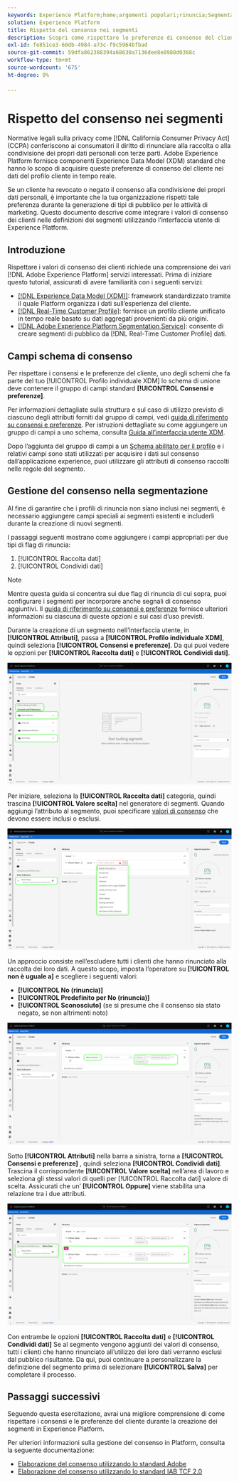```yaml
---
keywords: Experience Platform;home;argomenti popolari;rinuncia;Segmentazione;servizio di segmentazione;servizio di segmentazione;rispettare rinunce;rinunce;rinuncia;rinunce;consenso;condividere;raccogliere;
solution: Experience Platform
title: Rispetto del consenso nei segmenti
description: Scopri come rispettare le preferenze di consenso del cliente per la raccolta e la condivisione di dati personali nelle operazioni dei segmenti.
exl-id: fe851ce3-60db-4984-a73c-f9c5964bfbad
source-git-commit: 59dfa862388394a68630a7136dee8e8988d0368c
workflow-type: tm+mt
source-wordcount: '675'
ht-degree: 0%

---
```


# Rispetto del consenso nei segmenti

Normative legali sulla privacy come [!DNL California Consumer Privacy Act] (CCPA) conferiscono ai consumatori il diritto di rinunciare alla raccolta o alla condivisione dei propri dati personali con terze parti. Adobe Experience Platform fornisce componenti Experience Data Model (XDM) standard che hanno lo scopo di acquisire queste preferenze di consenso del cliente nei dati del profilo cliente in tempo reale.

Se un cliente ha revocato o negato il consenso alla condivisione dei propri dati personali, è importante che la tua organizzazione rispetti tale preferenza durante la generazione di tipi di pubblico per le attività di marketing. Questo documento descrive come integrare i valori di consenso dei clienti nelle definizioni dei segmenti utilizzando l’interfaccia utente di Experience Platform.

## Introduzione

Rispettare i valori di consenso dei clienti richiede una comprensione dei vari [!DNL Adobe Experience Platform] servizi interessati. Prima di iniziare questo tutorial, assicurati di avere familiarità con i seguenti servizi:

* [[!DNL Experience Data Model (XDM)]](../xdm/home.md): framework standardizzato tramite il quale Platform organizza i dati sull’esperienza del cliente.
* [[!DNL Real-Time Customer Profile]](../profile/home.md): fornisce un profilo cliente unificato in tempo reale basato su dati aggregati provenienti da più origini.
* [[!DNL Adobe Experience Platform Segmentation Service]](./home.md): consente di creare segmenti di pubblico da [!DNL Real-Time Customer Profile] dati.

## Campi schema di consenso

Per rispettare i consensi e le preferenze del cliente, uno degli schemi che fa parte del tuo [!UICONTROL Profilo individuale XDM] lo schema di unione deve contenere il gruppo di campi standard **[!UICONTROL Consensi e preferenze]**.

Per informazioni dettagliate sulla struttura e sul caso di utilizzo previsto di ciascuno degli attributi forniti dal gruppo di campi, vedi [guida di riferimento su consensi e preferenze](../xdm/field-groups/profile/consents.md). Per istruzioni dettagliate su come aggiungere un gruppo di campi a uno schema, consulta [Guida all’interfaccia utente XDM](../xdm/ui/resources/schemas.md#add-field-groups).

Dopo l’aggiunta del gruppo di campi a un [Schema abilitato per il profilo](../xdm/ui/resources/schemas.md#profile) e i relativi campi sono stati utilizzati per acquisire i dati sul consenso dall’applicazione experience, puoi utilizzare gli attributi di consenso raccolti nelle regole del segmento.

## Gestione del consenso nella segmentazione

Al fine di garantire che i profili di rinuncia non siano inclusi nei segmenti, è necessario aggiungere campi speciali ai segmenti esistenti e includerli durante la creazione di nuovi segmenti.

I passaggi seguenti mostrano come aggiungere i campi appropriati per due tipi di flag di rinuncia:

1. [!UICONTROL Raccolta dati]
1. [!UICONTROL Condividi dati]

>[!NOTE]
>
>Mentre questa guida si concentra sui due flag di rinuncia di cui sopra, puoi configurare i segmenti per incorporare anche segnali di consenso aggiuntivi. Il [guida di riferimento su consensi e preferenze](../xdm/field-groups/profile/consents.md) fornisce ulteriori informazioni su ciascuna di queste opzioni e sui casi d’uso previsti.

Durante la creazione di un segmento nell’interfaccia utente, in **[!UICONTROL Attributi]**, passa a **[!UICONTROL Profilo individuale XDM]**, quindi seleziona **[!UICONTROL Consensi e preferenze]**. Da qui puoi vedere le opzioni per **[!UICONTROL Raccolta dati]** e **[!UICONTROL Condividi dati]**.

![](./images/opt-outs/consents.png)

Per iniziare, seleziona la **[!UICONTROL Raccolta dati]** categoria, quindi trascina **[!UICONTROL Valore scelta]** nel generatore di segmenti. Quando aggiungi l’attributo al segmento, puoi specificare [valori di consenso](../xdm/field-groups/profile/consents.md#choice-values) che devono essere inclusi o esclusi.

![](./images/opt-outs/consent-values.png)

Un approccio consiste nell’escludere tutti i clienti che hanno rinunciato alla raccolta dei loro dati. A questo scopo, imposta l’operatore su **[!UICONTROL non è uguale a]** e scegliere i seguenti valori:

* **[!UICONTROL No (rinuncia)]**
* **[!UICONTROL Predefinito per No (rinuncia)]**
* **[!UICONTROL Sconosciuto]** (se si presume che il consenso sia stato negato, se non altrimenti noto)

![](./images/opt-outs/collect.png)

Sotto **[!UICONTROL Attributi]** nella barra a sinistra, torna a **[!UICONTROL Consensi e preferenze]** , quindi seleziona **[!UICONTROL Condividi dati]**. Trascina il corrispondente **[!UICONTROL Valore scelta]** nell’area di lavoro e seleziona gli stessi valori di quelli per [!UICONTROL Raccolta dati] valore di scelta. Assicurati che un’ **[!UICONTROL Oppure]** viene stabilita una relazione tra i due attributi.

![](./images/opt-outs/share.png)

Con entrambe le opzioni **[!UICONTROL Raccolta dati]** e **[!UICONTROL Condividi dati]** Se al segmento vengono aggiunti dei valori di consenso, tutti i clienti che hanno rinunciato all’utilizzo dei loro dati verranno esclusi dal pubblico risultante. Da qui, puoi continuare a personalizzare la definizione del segmento prima di selezionare **[!UICONTROL Salva]** per completare il processo.

## Passaggi successivi

Seguendo questa esercitazione, avrai una migliore comprensione di come rispettare i consensi e le preferenze del cliente durante la creazione dei segmenti in Experience Platform.

Per ulteriori informazioni sulla gestione del consenso in Platform, consulta la seguente documentazione:

* [Elaborazione del consenso utilizzando lo standard Adobe](../landing/governance-privacy-security/consent/adobe/overview.md)
* [Elaborazione del consenso utilizzando lo standard IAB TCF 2.0](../landing/governance-privacy-security/consent/iab/overview.md)